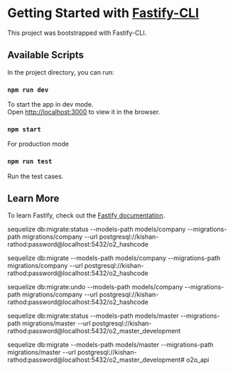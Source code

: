 # Getting Started with [Fastify-CLI](https://www.npmjs.com/package/fastify-cli)
This project was bootstrapped with Fastify-CLI.

## Available Scripts

In the project directory, you can run:

### `npm run dev`

To start the app in dev mode.\
Open [http://localhost:3000](http://localhost:3000) to view it in the browser.

### `npm start`

For production mode

### `npm run test`

Run the test cases.

## Learn More

To learn Fastify, check out the [Fastify documentation](https://fastify.dev/docs/latest/).





sequelize db:migrate:status --models-path models/company --migrations-path migrations/company --url postgresql://kishan-rathod:password@localhost:5432/o2_hashcode


sequelize db:migrate --models-path models/company --migrations-path migrations/company --url postgresql://kishan-rathod:password@localhost:5432/o2_hashcode


sequelize db:migrate:undo --models-path models/company --migrations-path migrations/company --url postgresql://kishan-rathod:password@localhost:5432/o2_hashcode


sequelize db:migrate:status --models-path models/master --migrations-path migrations/master --url postgresql://kishan-rathod:password@localhost:5432/o2_master_development

sequelize db:migrate --models-path models/master --migrations-path migrations/master --url postgresql://kishan-rathod:password@localhost:5432/o2_master_development# o2o_api
